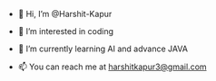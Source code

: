 - 👋 Hi, I’m @Harshit-Kapur
- 👀 I’m interested in coding
- 🌱 I’m currently learning AI and advance JAVA

- 📫 You can reach me at harshitkapur3@gmail.com

